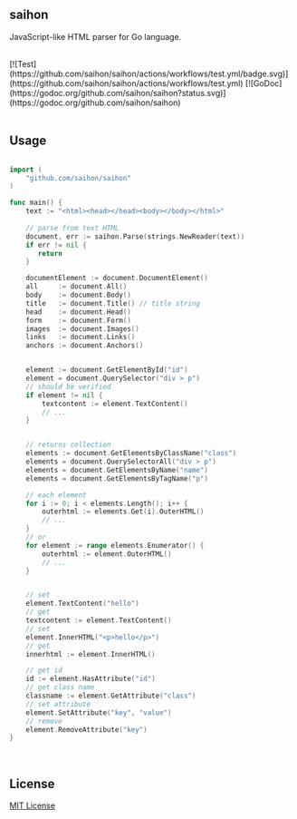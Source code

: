 ## saihon

JavaScript-like HTML parser for Go language.

<br/>
[![Test](https://github.com/saihon/saihon/actions/workflows/test.yml/badge.svg)](https://github.com/saihon/saihon/actions/workflows/test.yml)
[![GoDoc](https://godoc.org/github.com/saihon/saihon?status.svg)](https://godoc.org/github.com/saihon/saihon)

<br>
<br>

## Usage


```go

import (
    "github.com/saihon/saihon"
)

func main() {
    text := "<html><head></head><body></body></html>"
    
    // parse from text HTML
    document, err := saihon.Parse(strings.NewReader(text))
    if err != nil {
       return
    }

    documentElement := document.DocumentElement()
    all     := document.All()
    body    := document.Body()
    title   := document.Title() // title string
    head    := document.Head()
    form    := document.Form()
    images  := document.Images()
    links   := document.Links()
    anchors := document.Anchors()


    element := document.GetElementById("id")
    element = document.QuerySelector("div > p")
    // should be verified
    if element != nil {
        textcontent := element.TextContent()
        // ...
    }


    // returns collection
    elements := document.GetElementsByClassName("class")
    elements = document.QuerySelectorAll("div > p")
    elements = document.GetElementsByName("name")
    elements = document.GetElementsByTagName("p")

    // each element
    for i := 0; i < elements.Length(); i++ {
        outerhtml := elements.Get(i).OuterHTML()
        // ...
    }
    // or 
    for element := range elements.Enumerator() {
        outerhtml := element.OuterHTML()
        // ...
    }


    // set
    element.TextContent("hello")
    // get
    textcontent := element.TextContent()
    // set
    element.InnerHTML("<p>hello</p>")
    // get
    innerhtml := element.InnerHTML()

    // get id
    id := element.HasAttribute("id")
    // get class name
    classname := element.GetAttribute("class")
    // set attribute
    element.SetAttribute("key", "value")
    // remove
    element.RemoveAttribute("key")
}


```

<br>


## License

[MIT License](https://github.com/saihon/saihon/blob/master/LICENSE)

<br>
<br>
